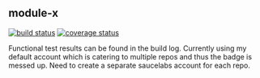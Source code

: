 module-x
---

[![build status](https://travis-ci.org/node-web-app/module-x.svg?branch=master)](https://travis-ci.org/node-web-app/module-x/)
[![coverage status](https://coveralls.io/repos/node-web-app/module-x/badge.svg?branch=master)](https://coveralls.io/r/node-web-app/module-x?branch=master)

Functional test results can be found in the build log. Currently using my default account which is catering to multiple repos and thus the badge is messed up. Need to create a separate saucelabs account for each repo.
